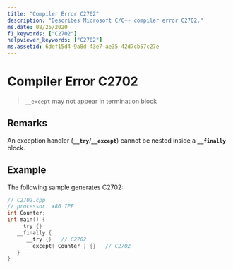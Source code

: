 ```yaml
---
title: "Compiler Error C2702"
description: "Describes Microsoft C/C++ compiler error C2702."
ms.date: 08/25/2020
f1_keywords: ["C2702"]
helpviewer_keywords: ["C2702"]
ms.assetid: 6def15d4-9a8d-43e7-ae35-42d7cb57c27e
---
```

# Compiler Error C2702

> `__except` may not appear in termination block

## Remarks

An exception handler (**`__try`**/**`__except`**) cannot be nested inside a **`__finally`** block.

## Example

The following sample generates C2702:

```cpp
// C2702.cpp
// processor: x86 IPF
int Counter;
int main() {
   __try {}
   __finally {
      __try {}   // C2702
      __except( Counter ) {}   // C2702
   }
}
```

